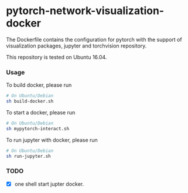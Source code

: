 # pytorch-network-visualization-docker

The Dockerfile contains the configuration for pytorch with the support of visualization packages, jupyter and torchvision repository. 

This repository is tested on Ubuntu 16.04.

### Usage
To build docker, please run 
```sh
# On Ubuntu/Debian
sh build-docker.sh
```

To start a docker, please run
```sh
# On Ubuntu/Debian
sh mypytorch-interact.sh
```

To run jupyter with docker, please run
```sh
# On Ubuntu/Debian
sh run-jupyter.sh
```

### TODO
 - [x] one shell start jupter docker.
